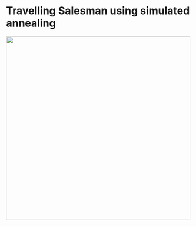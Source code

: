 # Travelling Salesman using simulated annealing

<img src="https://github.com/m-rtin/tsp/blob/main/pvc.gif" height="500"> 
